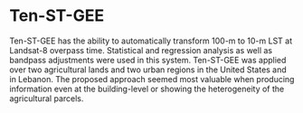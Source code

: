 # Ten-ST-GEE
Ten-ST-GEE has the ability to automatically transform 100-m to 10-m LST at Landsat-8 overpass time. Statistical and regression analysis as well as bandpass adjustments were used in this system. Ten-ST-GEE was applied over two agricultural lands and two urban regions in the United States and in Lebanon. The proposed approach seemed most valuable when producing information even at the building-level or showing the heterogeneity of the agricultural parcels.
